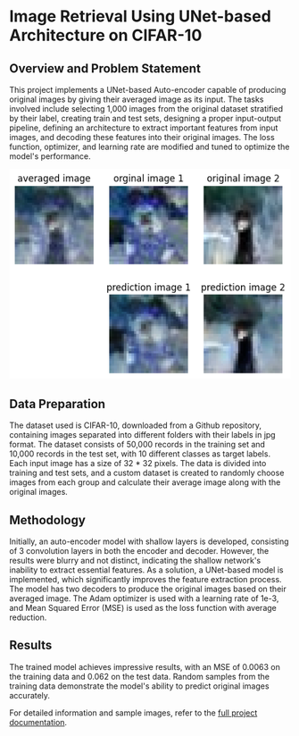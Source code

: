 # Image Retrieval Using UNet-based Architecture on CIFAR-10

## Overview and Problem Statement
This project implements a UNet-based Auto-encoder capable of producing original images by giving their averaged image as its input. The tasks involved include selecting 1,000 images from the original dataset stratified by their label, creating train and test sets, designing a proper input-output pipeline, defining an architecture to extract important features from input images, and decoding these features into their original images. The loss function, optimizer, and learning rate are modified and tuned to optimize the model's performance.

![](../images/unet.png)

## Data Preparation
The dataset used is CIFAR-10, downloaded from a Github repository, containing images separated into different folders with their labels in jpg format. The dataset consists of 50,000 records in the training set and 10,000 records in the test set, with 10 different classes as target labels. Each input image has a size of 32 * 32 pixels. The data is divided into training and test sets, and a custom dataset is created to randomly choose images from each group and calculate their average image along with the original images.

## Methodology
Initially, an auto-encoder model with shallow layers is developed, consisting of 3 convolution layers in both the encoder and decoder. However, the results were blurry and not distinct, indicating the shallow network's inability to extract essential features. As a solution, a UNet-based model is implemented, which significantly improves the feature extraction process. The model has two decoders to produce the original images based on their averaged image. The Adam optimizer is used with a learning rate of 1e-3, and Mean Squared Error (MSE) is used as the loss function with average reduction.

## Results
The trained model achieves impressive results, with an MSE of 0.0063 on the training data and 0.062 on the test data. Random samples from the training data demonstrate the model's ability to predict original images accurately.

For detailed information and sample images, refer to the [full project documentation](./report.pdf).